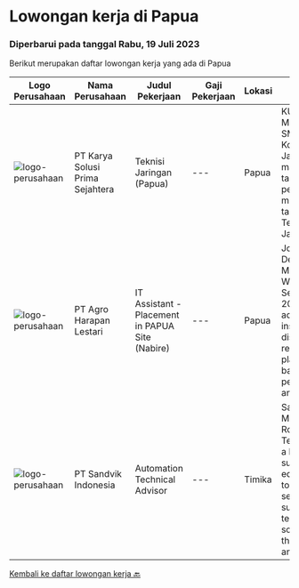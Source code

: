 
  # Lowongan kerja di Papua

  ### Diperbarui pada tanggal Rabu, 19 Juli 2023

  Berikut merupakan daftar lowongan kerja yang ada di Papua

  |Logo Perusahaan | Nama Perusahaan | Judul Pekerjaan | Gaji Pekerjaan | Lokasi | Deskripsi | Tanggal diunggah | Pranala |
  | -------------- | --------------- | --------------- | --------- | --------- | -------------- | ------- | ----------- |
  |![logo-perusahaan](https://image-service-cdn.seek.com.au/bb0f2c313297f2db3d497466b95d7da85644edc0/ee4dce1061f3f616224767ad58cb2fc751b8d2dc)|PT Karya Solusi Prima Sejahtera|Teknisi Jaringan (Papua)|---|Papua|KUALIFIKASI : Min. Lulusan SMK Teknik Komputer dan Jaringan Usia maksimal 28 tahun Memiliki pengalaman minimal 1 tahun sebagai Teknisi Jaringan...|Senin, 17 Juli 2023|https://www.jobstreet.co.id/id/job/teknisi-jaringan-papua-4407336?token=0~f0835c84-3ce4-4d60-86fe-23191bda178b&sectionRank=1&jobId=jobstreet-id-job-4407336|
|![logo-perusahaan](https://image-service-cdn.seek.com.au/7217c8e1f3f589755a6fccbc2aacb17c98a2e02d/ee4dce1061f3f616224767ad58cb2fc751b8d2dc)|PT Agro Harapan Lestari|IT Assistant - Placement in PAPUA Site (Nabire)|---|Papua|Job Descriptions: Microsoft Windows Server (2003, 2008R2) administration, installation, disaster recovery planning, backups, performance analysis, and...|Rabu, 05 Juli 2023|https://www.jobstreet.co.id/id/job/it-assistant-placement-in-papua-site-nabire-4394615?token=0~f0835c84-3ce4-4d60-86fe-23191bda178b&sectionRank=2&jobId=jobstreet-id-job-4394615|
|![logo-perusahaan](https://image-service-cdn.seek.com.au/596ce6ef564f16d9b38e7ad52af6ef34aedef9c4/ee4dce1061f3f616224767ad58cb2fc751b8d2dc)|PT Sandvik Indonesia|Automation Technical Advisor|---|Timika|Sandvik Mining and Rock Technology is a leading supplier of equipment, tools, services, support and technical solutions for the mining and...|Selasa, 27 Juni 2023|https://www.jobstreet.co.id/id/job/automation-technical-advisor-1036281893?token=0~f0835c84-3ce4-4d60-86fe-23191bda178b&sectionRank=3&jobId=jobstreet-id-job-1036281893|


  [Kembali ke daftar lowongan kerja 🔙](../README.md#daftar-lowongan-kerja)
  